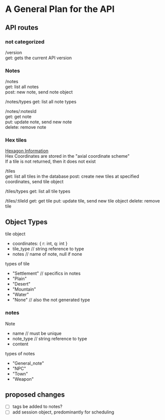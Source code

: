# A General Plan for the API

## API routes

### not categorized

/version  
    get: gets the current API version

### Notes

/notes  
    get: list all notes  
    post: new note, send note object  

/notes/types
    get: list all note types  

/notes/:notesId  
    get: get note  
    put: update note, send new note  
    delete: remove note  

### Hex tiles

[Hexagon Information](https://www.redblobgames.com/grids/hexagons/)  
Hex Coordinates are stored in the "axial coordinate scheme"  
If a tile is not returned, then it does not exist  

/tiles  
    get: list all tiles in the database
    post: create new tiles at specified coordinates, send tile object  

/tiles/types
    get: list all tile types

/tiles/:tileId
    get: get tile
    put: update tile, send new tile object
    delete: remove tile

## Object Types

tile object

+ coordinates: { r: int, q: int }
+ tile_type // string reference to type  
+ notes // name of note, null if none  

types of tile

+ "Settlement" // specifics in notes  
+ "Plain"  
+ "Desert"  
+ "Mountain"  
+ "Water"  
+ "None" // also the not generated type  

### notes

Note

+ name // must be unique
+ note_type // string reference to type
+ content

types of notes

+ "General_note"
+ "NPC"
+ "Town"
+ "Weapon"

## proposed changes

+ [ ] tags be added to notes?
+ [ ] add session object, predominantly for scheduling
